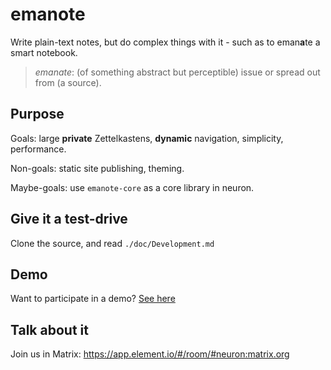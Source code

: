 # emanote

Write plain-text notes, but do complex things with it - such as to eman**a**te a smart notebook.

> *emanate*: (of something abstract but perceptible) issue or spread out from (a source).

## Purpose

Goals: large **private** Zettelkastens, **dynamic** navigation, simplicity, performance.

Non-goals: static site publishing, theming.

Maybe-goals: use `emanote-core` as a core library in neuron.

## Give it a test-drive

Clone the source, and read `./doc/Development.md`

## Demo

Want to participate in a demo? [See here](https://github.com/srid/emanote/issues/6#issuecomment-786763388)

## Talk about it

Join us in Matrix: https://app.element.io/#/room/#neuron:matrix.org
